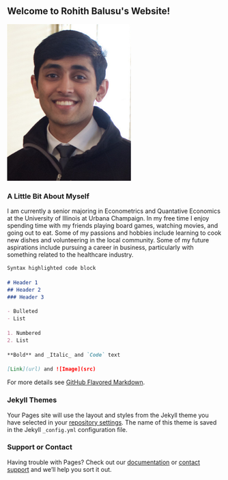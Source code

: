 ## Welcome to Rohith Balusu's Website!

![](Rohith.png)

### A Little Bit About Myself

I am currently a senior majoring in Econometrics and Quantative Economics at the University of Illinois at Urbana Champaign. In my free time I enjoy spending time with my friends playing board games, watching movies, and going out to eat. Some of my passions and hobbies include learning to cook new dishes and volunteering in the local community. Some of my future aspirations include pursuing a career in business, particularly with something related to the healthcare industry. 

```markdown
Syntax highlighted code block

# Header 1
## Header 2
### Header 3

- Bulleted
- List

1. Numbered
2. List

**Bold** and _Italic_ and `Code` text

[Link](url) and ![Image](src)
```

For more details see [GitHub Flavored Markdown](https://guides.github.com/features/mastering-markdown/).

### Jekyll Themes

Your Pages site will use the layout and styles from the Jekyll theme you have selected in your [repository settings](https://github.com/brohith123/brohith123.github.io/settings). The name of this theme is saved in the Jekyll `_config.yml` configuration file.

### Support or Contact

Having trouble with Pages? Check out our [documentation](https://help.github.com/categories/github-pages-basics/) or [contact support](https://github.com/contact) and we’ll help you sort it out.
